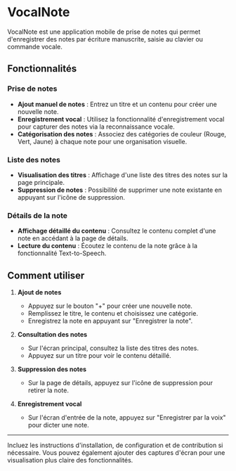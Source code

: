 # VocalNote

VocalNote est une application mobile de prise de notes qui permet d'enregistrer des notes par écriture manuscrite, saisie au clavier ou commande vocale.

## Fonctionnalités

### Prise de notes
- **Ajout manuel de notes** : Entrez un titre et un contenu pour créer une nouvelle note.
- **Enregistrement vocal** : Utilisez la fonctionnalité d'enregistrement vocal pour capturer des notes via la reconnaissance vocale.
- **Catégorisation des notes** : Associez des catégories de couleur (Rouge, Vert, Jaune) à chaque note pour une organisation visuelle.

### Liste des notes
- **Visualisation des titres** : Affichage d'une liste des titres des notes sur la page principale.
- **Suppression de notes** : Possibilité de supprimer une note existante en appuyant sur l'icône de suppression.

### Détails de la note
- **Affichage détaillé du contenu** : Consultez le contenu complet d'une note en accédant à la page de détails.
- **Lecture du contenu** : Écoutez le contenu de la note grâce à la fonctionnalité Text-to-Speech.

## Comment utiliser
1. **Ajout de notes**
   - Appuyez sur le bouton "+" pour créer une nouvelle note.
   - Remplissez le titre, le contenu et choisissez une catégorie.
   - Enregistrez la note en appuyant sur "Enregistrer la note".

2. **Consultation des notes**
   - Sur l'écran principal, consultez la liste des titres des notes.
   - Appuyez sur un titre pour voir le contenu détaillé.

3. **Suppression des notes**
   - Sur la page de détails, appuyez sur l'icône de suppression pour retirer la note.

4. **Enregistrement vocal**
   - Sur l'écran d'entrée de la note, appuyez sur "Enregistrer par la voix" pour dicter une note.

---

Incluez les instructions d'installation, de configuration et de contribution si nécessaire. Vous pouvez également ajouter des captures d'écran pour une visualisation plus claire des fonctionnalités.
